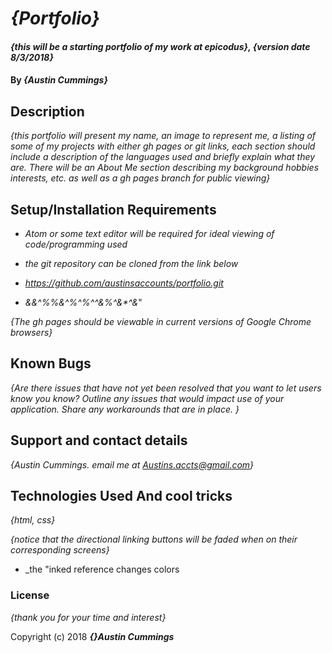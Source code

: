 # _{Portfolio}_

#### _{this will be a starting portfolio of my work at epicodus}, {version date 8/3/2018}_

#### By _**{Austin Cummings}**_

## Description

_{this portfolio will present my name,
 an image to represent me, a listing of some of my projects with either gh pages or git links, each section should include a description of the languages used and briefly explain what they are. There will be an About Me section describing my background hobbies interests, etc. as well as a gh pages branch for public viewing}_

## Setup/Installation Requirements

* _Atom or some text editor will be required for ideal viewing of code/programming used_
* _the git repository can be cloned from the link below_
* _https://github.com/austinsaccounts/portfolio.git_

* _&*&*^%%&^*%^*%^*^&*%^&*^&_"

_{The gh pages should be viewable in current versions of Google Chrome browsers}_

## Known Bugs

_{Are there issues that have not yet been resolved that you want to let users know you know?  Outline any issues that would impact use of your application.  Share any workarounds that are in place. }_

## Support and contact details

_{Austin Cummings. email me at Austins.accts@gmail.com}_

## Technologies Used And cool tricks

_{html, css}_

_{notice that the directional linking buttons will be faded when on their corresponding screens}_

* _the "inked reference changes colors

### License

*{thank you for your time and interest}*

Copyright (c) 2018 **_{}Austin Cummings_**
